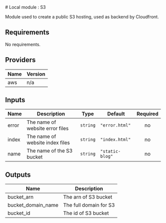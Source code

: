 # Local module : S3

Module used to create a public S3 hosting, used as backend by Cloudfront.

<!-- BEGINNING OF PRE-COMMIT-TERRAFORM DOCS HOOK -->
## Requirements

No requirements.

## Providers

| Name | Version |
|------|---------|
| aws | n/a |

## Inputs

| Name | Description | Type | Default | Required |
|------|-------------|------|---------|:--------:|
| error | The name of website error files | `string` | `"error.html"` | no |
| index | The name of website index files | `string` | `"index.html"` | no |
| name | The name of the S3 bucket | `string` | `"static-blog"` | no |

## Outputs

| Name | Description |
|------|-------------|
| bucket\_arn | The arn of S3 bucket |
| bucket\_domain\_name | The full domain for S3 |
| bucket\_id | The id of S3 bucket |

<!-- END OF PRE-COMMIT-TERRAFORM DOCS HOOK -->
